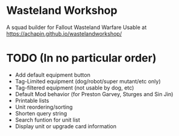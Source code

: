 # Wasteland Workshop
A squad builder for Fallout Wasteland Warfare
Usable at https://achapin.github.io/wastelandworkshop/

# TODO (In no particular order)
* Add default equipment button
* Tag-Limited equipment (dog/robot/super mutant/etc only)
* Tag-filtered equipment (not usable by dog, etc)
* Default Mod behavior (for Preston Garvey, Sturges and Sin Jin)
* Printable lists
* Unit reordering/sorting
* Shorten query string
* Search funtion for unit list
* Display unit or upgrade card information